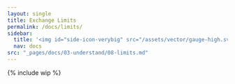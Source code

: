 ```yaml
---
layout: single
title: Exchange Limits
permalink: /docs/limits/
sidebar:
  title: '<img id="side-icon-verybig" src="/assets/vector/gauge-high.svg"/>Limits'
  nav: docs
src: "_pages/docs/03-understand/08-limits.md"
---
```


{% include wip %}